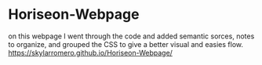 # Horiseon-Webpage
on this webpage I went through the code and added semantic sorces, notes to organize, and grouped the CSS to give a better visual and easies flow.
https://skylarromero.github.io/Horiseon-Webpage/
